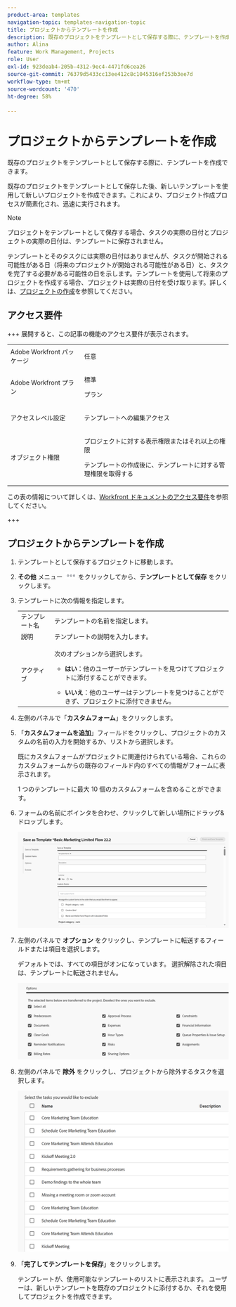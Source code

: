 ```yaml
---
product-area: templates
navigation-topic: templates-navigation-topic
title: プロジェクトからテンプレートを作成
description: 既存のプロジェクトをテンプレートとして保存する際に、テンプレートを作成できます。
author: Alina
feature: Work Management, Projects
role: User
exl-id: 923deab4-205b-4312-9ec4-4471fd6cea26
source-git-commit: 76379d5433cc13ee412c8c1045316ef253b3ee7d
workflow-type: tm+mt
source-wordcount: '470'
ht-degree: 58%

---
```


# プロジェクトからテンプレートを作成

<!--Audited: 10/2025-->

<!--
<p data-mc-conditions="QuicksilverOrClassic.Draft mode">(Note: Keep this article in the Creating and Managing Templates area with the detailed information that this contains. Since this is an article about creating TEMPLATES, this needs to be detailed under Templates; there is a similar article with almost the same title in Managing projects that points to this one - since this functionality is in the UI under Projects, this article must have a presence in that areas as well. Keep both, but make this one the only editable one (iterative))</p>
-->

既存のプロジェクトをテンプレートとして保存する際に、テンプレートを作成できます。

既存のプロジェクトをテンプレートとして保存した後、新しいテンプレートを使用して新しいプロジェクトを作成できます。これにより、プロジェクト作成プロセスが簡素化され、迅速に実行されます。

>[!NOTE]
>
>プロジェクトをテンプレートとして保存する場合、タスクの実際の日付とプロジェクトの実際の日付は、テンプレートに保存されません。
>
>テンプレートとそのタスクには実際の日付はありませんが、タスクが開始される可能性がある日（将来のプロジェクトが開始される可能性がある日）と、タスクを完了する必要がある可能性の日を示します。テンプレートを使用して将来のプロジェクトを作成する場合、プロジェクトは実際の日付を受け取ります。詳しくは、[プロジェクトの作成](../create-projects/create-project.md)を参照してください。

## アクセス要件

+++ 展開すると、この記事の機能のアクセス要件が表示されます。

<table style="table-layout:auto"> 
 <col> 
 <col> 
 <tbody> 
  <tr> 
   <td role="rowheader">Adobe Workfront パッケージ</td> 
   <td> <p>任意</p> </td> 
  </tr> 
  <tr> 
   <td role="rowheader">Adobe Workfront プラン</td> 
   <td><p>標準</p> 
   <p>プラン</p> </td> 
  </tr> 
  <tr> 
   <td role="rowheader">アクセスレベル設定</td> 
   <td> <p>テンプレートへの編集アクセス</p></td> 
  </tr> 
  <tr> 
   <td role="rowheader">オブジェクト権限</td> 
   <td> <p>プロジェクトに対する表示権限またはそれ以上の権限 </p> <p>テンプレートの作成後に、テンプレートに対する管理権限を取得する</p></td> 
  </tr> 
 </tbody> 
</table>

この表の情報について詳しくは、[Workfront ドキュメントのアクセス要件](/help/quicksilver/administration-and-setup/add-users/access-levels-and-object-permissions/access-level-requirements-in-documentation.md)を参照してください。

+++

<!--Old:
<table style="table-layout:auto"> 
 <col> 
 <col> 
 <tbody> 
  <tr> 
   <td role="rowheader">Adobe Workfront plan*</td> 
   <td> <p>Any </p> </td> 
  </tr> 
  <tr> 
   <td role="rowheader">Adobe Workfront license*</td> 
   <td> <p>Plan </p> </td> 
  </tr> 
  <tr> 
   <td role="rowheader">Access level configurations*</td> 
   <td> <p>Edit access to Templates</p> <p>Note: If you still don't have access, ask your Workfront administrator if they set additional restrictions in your access level. For information on how a Workfront administrator can modify your access level, see <a href="../../../administration-and-setup/add-users/configure-and-grant-access/create-modify-access-levels.md" class="MCXref xref">Create or modify custom access levels</a>.</p> </td> 
  </tr> 
  <tr> 
   <td role="rowheader">Object permissions</td> 
   <td> <p>View or higher permissions to a project </p> <p>You obtain Manage permissions to the template after you create it</p> <p>For information on requesting additional access, see <a href="../../../workfront-basics/grant-and-request-access-to-objects/request-access.md" class="MCXref xref">Request access to objects </a>.</p> </td> 
  </tr> 
 </tbody> 
</table>-->

## プロジェクトからテンプレートを作成

1. テンプレートとして保存するプロジェクトに移動します。
1. **その他** メニュー ![&#x200B; その他アイコン &#x200B;](assets/more-icon.png) をクリックしてから、**テンプレートとして保存** をクリックします。
1. テンプレートに次の情報を指定します。

   <table style="table-layout:auto"> 
    <col> 
    <col> 
    <tbody> 
     <tr> 
      <td role="rowheader">テンプレート名</td> 
      <td>テンプレートの名前を指定します。</td> 
     </tr> 
     <tr> 
      <td role="rowheader">説明</td> 
      <td>テンプレートの説明を入力します。</td> 
     </tr> 
     <tr> 
      <td role="rowheader">アクティブ</td> 
      <td> <p>次のオプションから選択します。</p> 
       <ul> 
        <li> <p><strong>はい</strong>：他のユーザーがテンプレートを見つけてプロジェクトに添付することができます。</p> </li> 
        <li><strong>いいえ</strong>：他のユーザーはテンプレートを見つけることができず、プロジェクトに添付できません。</li> 
       </ul> </td> 
     </tr> 
    </tbody> 
   </table>

1. 左側のパネルで「**カスタムフォーム**」をクリックします。
1. 「**カスタムフォームを追加**」フィールドをクリックし、プロジェクトのカスタムの名前の入力を開始するか、リストから選択します。

   既にカスタムフォームがプロジェクトに関連付けられている場合、これらのカスタムフォームからの既存のフィールド内のすべての情報がフォームに表示されます。

   1 つのテンプレートに最大 10 個のカスタムフォームを含めることができます。

1. フォームの名前にポインタを合わせ、クリックして新しい場所にドラッグ&amp;ドロップします。

   ![&#x200B; プロジェクトをテンプレートとして保存 &#x200B;](assets/save-project-as-template-top-of-the-form.png)

1. 左側のパネルで **オプション** をクリックし、テンプレートに転送するフィールドまたは項目を選択します。

   デフォルトでは、すべての項目がオンになっています。 選択解除された項目は、テンプレートに転送されません。

   ![&#x200B; テンプレートとして保存オプション &#x200B;](assets/save-project-as-template-options-area.png)

1. 左側のパネルで **除外** をクリックし、プロジェクトから除外するタスクを選択します。

   ![&#x200B; テンプレートとして保存で除外 &#x200B;](assets/save-project-as-template-exclude-area.png)

1. 「**完了してテンプレートを保存**」をクリックします。

   テンプレートが、使用可能なテンプレートのリストに表示されます。 ユーザーは、新しいテンプレートを既存のプロジェクトに添付するか、それを使用してプロジェクトを作成できます。


